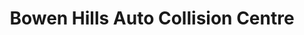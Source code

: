 ---
title: "Bowen Hills Auto Collision Centre"
url: /brisbane/bowen-hills-auto-collision-centre/
shop: car repair
---